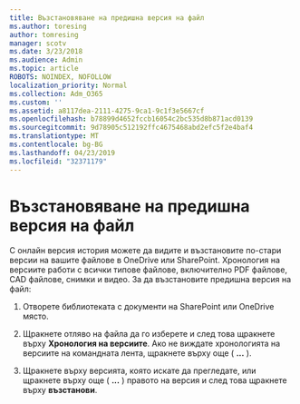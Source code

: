 ```yaml
---
title: Възстановяване на предишна версия на файл
ms.author: toresing
author: tomresing
manager: scotv
ms.date: 3/23/2018
ms.audience: Admin
ms.topic: article
ROBOTS: NOINDEX, NOFOLLOW
localization_priority: Normal
ms.collection: Adm_O365
ms.custom: ''
ms.assetid: a8117dea-2111-4275-9ca1-9c1f3e5667cf
ms.openlocfilehash: b78899d4652fccb16054c2bc535d8b871acd0139
ms.sourcegitcommit: 9d78905c512192ffc4675468abd2efc5f2e4baf4
ms.translationtype: MT
ms.contentlocale: bg-BG
ms.lasthandoff: 04/23/2019
ms.locfileid: "32371179"
---
```

# <a name="restore-a-previous-file-version"></a>Възстановяване на предишна версия на файл

С онлайн версия история можете да видите и възстановите по-стари версии на вашите файлове в OneDrive или SharePoint. Хронология на версиите работи с всички типове файлове, включително PDF файлове, CAD файлове, снимки и видео. За да възстановите предишна версия на файл:
  
1. Отворете библиотеката с документи на SharePoint или OneDrive място.
    
2. Щракнете отляво на файла да го изберете и след това щракнете върху **Хронология на версиите**. Ако не виждате хронологията на версиите на командната лента, щракнете върху още ( **...** ). 
    
3. Щракнете върху версията, която искате да прегледате, или щракнете върху още ( **...** ) правото на версия и след това щракнете върху **възстанови**.
    

